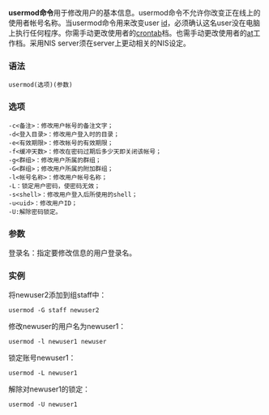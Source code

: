 **usermod命令**用于修改用户的基本信息。usermod命令不允许你改变正在线上的使用者帐号名称。当usermod命令用来改变user [id](https://philipding.github.io/linux-command/id "id命令")，必须确认这名user没在电脑上执行任何程序。你需手动更改使用者的[crontab](https://philipding.github.io/linux-command/crontab "crontab命令")档。也需手动更改使用者的[at](https://philipding.github.io/linux-command/at "at命令")工作档。采用NIS server须在server上更动相关的NIS设定。

### 语法  

```
usermod(选项)(参数)
```

### 选项  

```
-c<备注>：修改用户帐号的备注文字；
-d<登入目录>：修改用户登入时的目录；
-e<有效期限>：修改帐号的有效期限；
-f<缓冲天数>：修改在密码过期后多少天即关闭该帐号；
-g<群组>：修改用户所属的群组；
-G<群组>；修改用户所属的附加群组；
-l<帐号名称>：修改用户帐号名称；
-L：锁定用户密码，使密码无效；
-s<shell>：修改用户登入后所使用的shell；
-u<uid>：修改用户ID；
-U:解除密码锁定。
```

### 参数  

登录名：指定要修改信息的用户登录名。

### 实例  

将newuser2添加到组staff中：

```
usermod -G staff newuser2
```

修改newuser的用户名为newuser1：

```
usermod -l newuser1 newuser
```

锁定账号newuser1：

```
usermod -L newuser1
```

解除对newuser1的锁定：

```
usermod -U newuser1
```